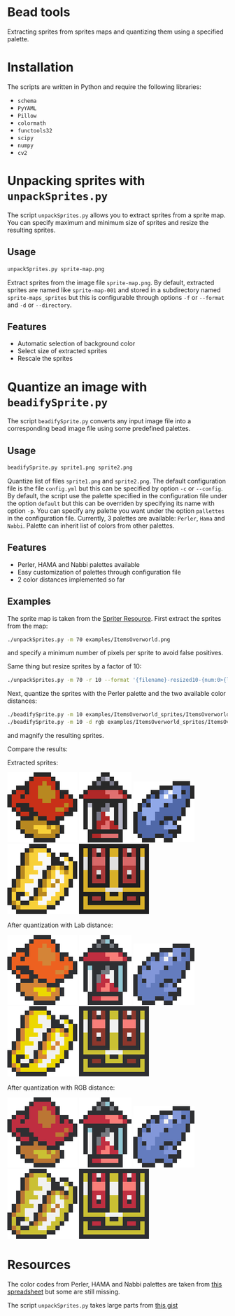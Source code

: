 Bead tools
==========

Extracting sprites from sprites maps and quantizing them using a
specified palette.

# Installation

The scripts are written in Python and require the following libraries:
- `schema`
- `PyYAML`
- `Pillow`
- `colormath`
- `functools32`
- `scipy`
- `numpy`
- `cv2`

# Unpacking sprites with `unpackSprites.py`

The script `unpackSprites.py` allows you to extract sprites from a sprite
map. You can specify maximum and minimum size of sprites and resize
the resulting sprites.

## Usage

```bash
unpackSprites.py sprite-map.png
```

Extract sprites from the image file `sprite-map.png`. By default,
extracted sprites are named like `sprite-map-001` and stored in a
subdirectory named `sprite-maps_sprites` but this is configurable
through options `-f` or `--format` and `-d` or `--directory`.

## Features

- Automatic selection of background color
- Select size of extracted sprites
- Rescale the sprites

# Quantize an image with `beadifySprite.py`

The script `beadifySprite.py` converts any input image file into a
corresponding bead image file using some predefined palettes.

## Usage

```bash
beadifySprite.py sprite1.png sprite2.png
```
Quantize list of files `sprite1.png` and `sprite2.png`. The default
configuration file is the file `config.yml` but this can be specified
by option `-c` or `--config`. By default, the script use the palette
specified in the configuration file under the option `default` but
this can be overriden by specifying its name with option `-p`. You can
specify any palette you want under the option `pallettes` in the
configuration file. Currently, 3 palettes are available: `Perler`,
`Hama` and `Nabbi`. Palette can inherit list of colors from other
palettes.

## Features

- Perler, HAMA and Nabbi palettes available
- Easy customization of palettes through configuration file
- 2 color distances implemented so far

## Examples

The sprite map is taken from the [Spriter Resource](http://www.spriters-resource.com/).
First extract the sprites from the map:
```bash
./unpackSprites.py -m 70 examples/ItemsOverworld.png
```
and specify a minimum number of pixels per sprite to avoid false
positives.

Same thing but resize sprites by a factor of 10:
```bash
./unpackSprites.py -m 70 -r 10 --format '{filename}-resized10-{num:0>{length}}.png' examples/ItemsOverworld.png
```

Next, quantize the sprites with the Perler palette and the two
available color distances:
```bash
./beadifySprite.py -m 10 examples/ItemsOverworld_sprites/ItemsOverworld-??.png
./beadifySprite.py -m 10 -d rgb examples/ItemsOverworld_sprites/ItemsOverworld-??.png --format '{filename}-{palette}-rgb.{ext}'
```
and magnify the resulting sprites.

Compare the results:

Extracted sprites:

![ItemsOverworld-resized10-16.png](https://github.com/thisirs/bead-tools/blob/master/examples/ItemsOverworld_sprites/ItemsOverworld-resized10-16.png)
![ItemsOverworld-resized10-21.png](https://github.com/thisirs/bead-tools/blob/master/examples/ItemsOverworld_sprites/ItemsOverworld-resized10-21.png)
![ItemsOverworld-resized10-23.png](https://github.com/thisirs/bead-tools/blob/master/examples/ItemsOverworld_sprites/ItemsOverworld-resized10-23.png)
![ItemsOverworld-resized10-47.png](https://github.com/thisirs/bead-tools/blob/master/examples/ItemsOverworld_sprites/ItemsOverworld-resized10-47.png)
![ItemsOverworld-resized10-56.png](https://github.com/thisirs/bead-tools/blob/master/examples/ItemsOverworld_sprites/ItemsOverworld-resized10-56.png)

After quantization with Lab distance:

![ItemsOverworld-16-Perler.png](https://github.com/thisirs/bead-tools/blob/master/examples/ItemsOverworld_sprites/ItemsOverworld-16-Perler.png)
![ItemsOverworld-21-Perler.png](https://github.com/thisirs/bead-tools/blob/master/examples/ItemsOverworld_sprites/ItemsOverworld-21-Perler.png)
![ItemsOverworld-23-Perler.png](https://github.com/thisirs/bead-tools/blob/master/examples/ItemsOverworld_sprites/ItemsOverworld-23-Perler.png)
![ItemsOverworld-47-Perler.png](https://github.com/thisirs/bead-tools/blob/master/examples/ItemsOverworld_sprites/ItemsOverworld-47-Perler.png)
![ItemsOverworld-56-Perler.png](https://github.com/thisirs/bead-tools/blob/master/examples/ItemsOverworld_sprites/ItemsOverworld-56-Perler.png)

After quantization with RGB distance:

![ItemsOverworld-16-Perler-rgb.png](https://github.com/thisirs/bead-tools/blob/master/examples/ItemsOverworld_sprites/ItemsOverworld-16-Perler-rgb.png)
![ItemsOverworld-21-Perler-rgb.png](https://github.com/thisirs/bead-tools/blob/master/examples/ItemsOverworld_sprites/ItemsOverworld-21-Perler-rgb.png)
![ItemsOverworld-23-Perler-rgb.png](https://github.com/thisirs/bead-tools/blob/master/examples/ItemsOverworld_sprites/ItemsOverworld-23-Perler-rgb.png)
![ItemsOverworld-47-Perler-rgb.png](https://github.com/thisirs/bead-tools/blob/master/examples/ItemsOverworld_sprites/ItemsOverworld-47-Perler-rgb.png)
![ItemsOverworld-56-Perler-rgb.png](https://github.com/thisirs/bead-tools/blob/master/examples/ItemsOverworld_sprites/ItemsOverworld-56-Perler-rgb.png)

# Resources

The color codes from Perler, HAMA and Nabbi palettes are taken from
[this spreadsheet](https://docs.google.com/spreadsheets/d/1f988o68HDvk335xXllJD16vxLBuRcmm3vg6U9lVaYpA/edit#gid=0)
but some are still missing.

The script `unpackSprites.py` takes large parts from [this gist](https://gist.github.com/thevtm/89a74520c7189d30eb3c>)
